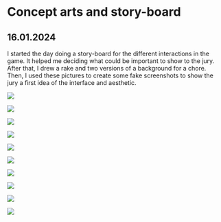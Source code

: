 # Concept arts and story-board

## 16.01.2024

I started the day doing a story-board for the different interactions in the game. It helped me deciding what could be important to show to the jury. After that, I drew a rake and two versions of a background for a chore. Then, I used these pictures to create some fake screenshots to show the jury a first idea of the interface and aesthetic.

![](images/20240116/storyboard1.jpeg)

![](images/20240116/storyboard2.jpeg)

![](images/20240116/storyboard3.jpeg)

![](images/20240116/storyboard4.jpeg)

![](images/20240116/floor1.png)

![](images/20240116/floor2.png)

![](images/20240116/rake.png)

![](images/20240116/tests_interface.jpg)

![](images/20240116/tests_interface2.jpg)

![](images/20240116/tests_interface3.jpg)
